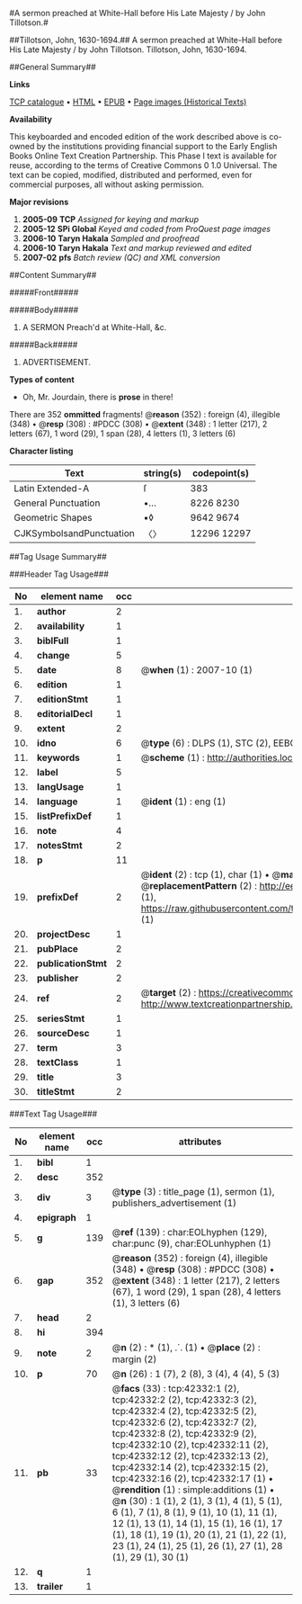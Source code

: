#A sermon preached at White-Hall before His Late Majesty / by John Tillotson.#

##Tillotson, John, 1630-1694.##
A sermon preached at White-Hall before His Late Majesty / by John Tillotson.
Tillotson, John, 1630-1694.

##General Summary##

**Links**

[TCP catalogue](http://www.ota.ox.ac.uk/tcp/)  • 
[HTML](http://tei.it.ox.ac.uk/tcp/Texts-HTML/free/A58/A58627.html)  • 
[EPUB](http://tei.it.ox.ac.uk/tcp/Texts-EPUB/free/A58/A58627.epub) • 
[Page images (Historical Texts)](https://data.historicaltexts.jisc.ac.uk/view?pubId=eebo-09053644e&pageId=eebo-09053644e-42332-1)

**Availability**

This keyboarded and encoded edition of the
	       work described above is co-owned by the institutions
	       providing financial support to the Early English Books
	       Online Text Creation Partnership. This Phase I text is
	       available for reuse, according to the terms of Creative
	       Commons 0 1.0 Universal. The text can be copied,
	       modified, distributed and performed, even for
	       commercial purposes, all without asking permission.

**Major revisions**

1. __2005-09__ __TCP__ *Assigned for keying and markup*
1. __2005-12__ __SPi Global__ *Keyed and coded from ProQuest page images*
1. __2006-10__ __Taryn Hakala__ *Sampled and proofread*
1. __2006-10__ __Taryn Hakala__ *Text and markup reviewed and edited*
1. __2007-02__ __pfs__ *Batch review (QC) and XML conversion*

##Content Summary##

#####Front#####

#####Body#####

1. A SERMON Preach'd at White-Hall, &c.

#####Back#####

1. ADVERTISEMENT.

**Types of content**

  * Oh, Mr. Jourdain, there is **prose** in there!

There are 352 **ommitted** fragments! 
 @__reason__ (352) : foreign (4), illegible (348)  •  @__resp__ (308) : #PDCC (308)  •  @__extent__ (348) : 1 letter (217), 2 letters (67), 1 word (29), 1 span (28), 4 letters (1), 3 letters (6)

**Character listing**


|Text|string(s)|codepoint(s)|
|---|---|---|
|Latin Extended-A|ſ|383|
|General Punctuation|•…|8226 8230|
|Geometric Shapes|▪◊|9642 9674|
|CJKSymbolsandPunctuation|〈〉|12296 12297|

##Tag Usage Summary##

###Header Tag Usage###

|No|element name|occ|attributes|
|---|---|---|---|
|1.|__author__|2||
|2.|__availability__|1||
|3.|__biblFull__|1||
|4.|__change__|5||
|5.|__date__|8| @__when__ (1) : 2007-10 (1)|
|6.|__edition__|1||
|7.|__editionStmt__|1||
|8.|__editorialDecl__|1||
|9.|__extent__|2||
|10.|__idno__|6| @__type__ (6) : DLPS (1), STC (2), EEBO-CITATION (1), OCLC (1), VID (1)|
|11.|__keywords__|1| @__scheme__ (1) : http://authorities.loc.gov/ (1)|
|12.|__label__|5||
|13.|__langUsage__|1||
|14.|__language__|1| @__ident__ (1) : eng (1)|
|15.|__listPrefixDef__|1||
|16.|__note__|4||
|17.|__notesStmt__|2||
|18.|__p__|11||
|19.|__prefixDef__|2| @__ident__ (2) : tcp (1), char (1)  •  @__matchPattern__ (2) : ([0-9\-]+):([0-9IVX]+) (1), (.+) (1)  •  @__replacementPattern__ (2) : http://eebo.chadwyck.com/downloadtiff?vid=$1&page=$2 (1), https://raw.githubusercontent.com/textcreationpartnership/Texts/master/tcpchars.xml#$1 (1)|
|20.|__projectDesc__|1||
|21.|__pubPlace__|2||
|22.|__publicationStmt__|2||
|23.|__publisher__|2||
|24.|__ref__|2| @__target__ (2) : https://creativecommons.org/publicdomain/zero/1.0/ (1), http://www.textcreationpartnership.org/docs/. (1)|
|25.|__seriesStmt__|1||
|26.|__sourceDesc__|1||
|27.|__term__|3||
|28.|__textClass__|1||
|29.|__title__|3||
|30.|__titleStmt__|2||


###Text Tag Usage###

|No|element name|occ|attributes|
|---|---|---|---|
|1.|__bibl__|1||
|2.|__desc__|352||
|3.|__div__|3| @__type__ (3) : title_page (1), sermon (1), publishers_advertisement (1)|
|4.|__epigraph__|1||
|5.|__g__|139| @__ref__ (139) : char:EOLhyphen (129), char:punc (9), char:EOLunhyphen (1)|
|6.|__gap__|352| @__reason__ (352) : foreign (4), illegible (348)  •  @__resp__ (308) : #PDCC (308)  •  @__extent__ (348) : 1 letter (217), 2 letters (67), 1 word (29), 1 span (28), 4 letters (1), 3 letters (6)|
|7.|__head__|2||
|8.|__hi__|394||
|9.|__note__|2| @__n__ (2) : * (1), ⸫ (1)  •  @__place__ (2) : margin (2)|
|10.|__p__|70| @__n__ (26) : 1 (7), 2 (8), 3 (4), 4 (4), 5 (3)|
|11.|__pb__|33| @__facs__ (33) : tcp:42332:1 (2), tcp:42332:2 (2), tcp:42332:3 (2), tcp:42332:4 (2), tcp:42332:5 (2), tcp:42332:6 (2), tcp:42332:7 (2), tcp:42332:8 (2), tcp:42332:9 (2), tcp:42332:10 (2), tcp:42332:11 (2), tcp:42332:12 (2), tcp:42332:13 (2), tcp:42332:14 (2), tcp:42332:15 (2), tcp:42332:16 (2), tcp:42332:17 (1)  •  @__rendition__ (1) : simple:additions (1)  •  @__n__ (30) : 1 (1), 2 (1), 3 (1), 4 (1), 5 (1), 6 (1), 7 (1), 8 (1), 9 (1), 10 (1), 11 (1), 12 (1), 13 (1), 14 (1), 15 (1), 16 (1), 17 (1), 18 (1), 19 (1), 20 (1), 21 (1), 22 (1), 23 (1), 24 (1), 25 (1), 26 (1), 27 (1), 28 (1), 29 (1), 30 (1)|
|12.|__q__|1||
|13.|__trailer__|1||
